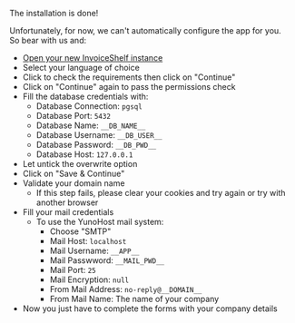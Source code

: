 The installation is done!

Unfortunately, for now, we can't automatically configure the app for you.  
So bear with us and:

- [Open your new InvoiceShelf instance](https://__DOMAIN__)
- Select your language of choice
- Click to check the requirements then click on "Continue"
- Click on "Continue" again to pass the permissions check
- Fill the database credentials with:
  - Database Connection: `pgsql`
  - Database Port: `5432`
  - Database Name: `__DB_NAME__`
  - Database Username: `__DB_USER__`
  - Database Password: `__DB_PWD__`
  - Database Host: `127.0.0.1`
- Let untick the overwrite option
- Click on "Save & Continue"
- Validate your domain name
  - If this step fails, please clear your cookies and try again or try with another browser
- Fill your mail credentials
  - To use the YunoHost mail system:
    - Choose "SMTP"
    - Mail Host: `localhost`
    - Mail Username: `__APP__`
    - Mail Passwword: `__MAIL_PWD__`
    - Mail Port: `25`
    - Mail Encryption: `null`
    - From Mail Address: `no-reply@__DOMAIN__`
    - From Mail Name: The name of your company
- Now you just have to complete the forms with your company details
